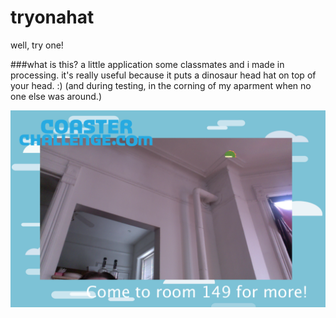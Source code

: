 # tryonahat
well, try one!

###what is this?
a little application some classmates and i made in processing.
it's really useful because it puts a dinosaur head hat on top of your head. :)
(and during testing, in the corning of my aparment when no one else was around.)

![ScreenShot](https://raw.githubusercontent.com/sheminusminus/tryonahat/master/Screen%20Shot%202016-05-10%20at%201.32.21%20PM.png)

